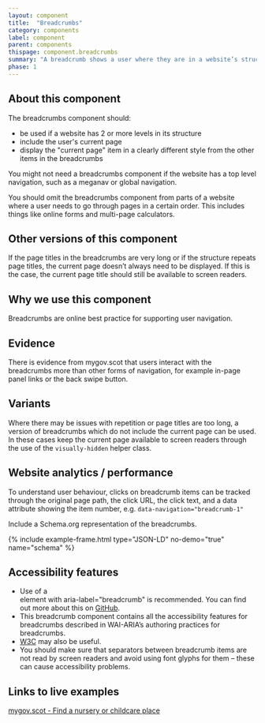 ```yaml
---
layout: component
title:  "Breadcrumbs"
category: components
label: component
parent: components
thispage: component.breadcrumbs
summary: "A breadcrumb shows a user where they are in a website’s structure. It also presents links to pages higher in the site’s structure, such as a home page."
phase: 1
---
```


## About this component

The breadcrumbs component should:

*	be used if a website has 2 or more levels in its structure
*	include the user's current page
*	display the "current page" item in a clearly different style from the other items in the breadcrumbs

You might not need a breadcrumbs component if the website has a top level navigation, such as a meganav or global navigation.

You should omit the breadcrumbs component from parts of a website where a user needs to go through pages in a certain order. This includes things like online forms and multi-page calculators.

## Other versions of this component

If the page titles in the breadcrumbs are very long or if the structure repeats page titles, the current page doesn’t always need to be displayed. If this is the case, the current page title should still be available to screen readers.

## Why we use this component

Breadcrumbs are online best practice for supporting user navigation.

## Evidence

There is evidence from mygov.scot that users interact with the breadcrumbs more than other forms of navigation, for example in-page panel links or the back swipe button.

## Variants

Where there may be issues with repetition or page titles are too long, a version of breadcrumbs which do not include the current page can be used. In these cases keep the current page available to screen readers through the use of the <code>visually-hidden</code> helper class.

## Website analytics / performance 

To understand user behaviour, clicks on breadcrumb items can be tracked through the original page path, the click URL, the click text, and a data attribute showing the item number, e.g.
<code>data-navigation="breadcrumb-1"</code>

Include a Schema.org representation of the breadcrumbs.

{% include example-frame.html type="JSON-LD" no-demo="true" name="schema" %}

## Accessibility features

* Use of a <nav> element with aria-label="breadcrumb" is recommended. You can find out more about this on [GitHub](https://github.com/alphagov/govuk-design-system-backlog/issues/33).
* This breadcrumb component contains all the accessibility features for breadcrumbs described in WAI-ARIA’s authoring practices for breadcrumbs.
* [W3C](https://www.w3.org/TR/wai-aria-practices/examples/breadcrumb/index.html) may also be useful.
* You should make sure that separators between breadcrumb items are not read by screen readers and avoid using font glyphs for them – these can cause accessibility problems.

## Links to live examples
[mygov.scot - Find a nursery or childcare place](https://www.mygov.scot/nursery-place/)

